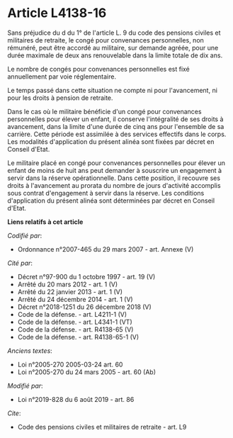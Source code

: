 # Article L4138-16

Sans préjudice du d du 1° de l'article L. 9 du code des pensions civiles et militaires de retraite, le congé pour convenances
personnelles, non rémunéré, peut être accordé au militaire, sur demande agréée, pour une durée maximale de deux ans
renouvelable dans la limite totale de dix ans.

Le nombre de congés pour convenances personnelles est fixé annuellement par voie réglementaire.

Le temps passé dans cette situation ne compte ni pour l'avancement, ni pour les droits à pension de retraite.

Dans le cas où le militaire bénéficie d'un congé pour convenances personnelles pour élever un enfant, il conserve
l'intégralité de ses droits à avancement, dans la limite d'une durée de cinq ans pour l'ensemble de sa carrière. Cette
période est assimilée à des services effectifs dans le corps. Les modalités d'application du présent alinéa sont fixées par
décret en Conseil d'Etat.

Le militaire placé en congé pour convenances personnelles pour élever un enfant de moins de huit ans peut demander à
souscrire un engagement à servir dans la réserve opérationnelle. Dans cette position, il recouvre ses droits à l'avancement
au prorata du nombre de jours d'activité accomplis sous contrat d'engagement à servir dans la réserve. Les conditions
d'application du présent alinéa sont déterminées par décret en Conseil d'Etat.

**Liens relatifs à cet article**

_Codifié par_:

  - Ordonnance n°2007-465 du 29 mars 2007 - art. Annexe (V)

_Cité par_:

  - Décret n°97-900 du 1 octobre 1997 - art. 19 (V)
  - Arrêté du 20 mars 2012 - art. 1 (V)
  - Arrêté du 22 janvier 2013 - art. 1 (V)
  - Arrêté du 24 décembre 2014 - art. 1 (V)
  - Décret n°2018-1251 du 26 décembre 2018 (V)
  - Code de la défense. - art. L4211-1 (V)
  - Code de la défense. - art. L4341-1 (VT)
  - Code de la défense. - art. R4138-65 (V)
  - Code de la défense. - art. R4138-65-1 (V)

_Anciens textes_:

  - Loi n°2005-270 2005-03-24 art. 60
  - Loi n°2005-270 du 24 mars 2005 - art. 60 (Ab)

_Modifié par_:

  - Loi n°2019-828 du 6 août 2019 - art. 86

_Cite_:

  - Code des pensions civiles et militaires de retraite - art. L9
